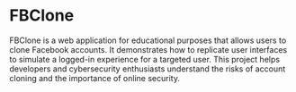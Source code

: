 # FBClone
FBClone is a web application for educational purposes that allows users to clone Facebook accounts. It demonstrates how to replicate user interfaces to simulate a logged-in experience for a targeted user. This project helps developers and cybersecurity enthusiasts understand the risks of account cloning and the importance of online security.
